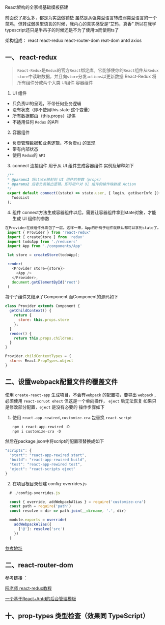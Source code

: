 React架构的全家桶基础模板搭建

前面说了那么多，都是为实战做铺垫
虽然是从强类型语言转成弱类型语言的一个菜鸡，但转成弱类型语言的时候，我内心的真实感受是“艾玛，真香”
所以在我学typescript还只是半吊子的时候还是不为了使用ts而使用ts了

架构组成： react react-redux react-router-dom reat-dom antd axios
## 一、 react-redux
 > `React-Redux`是`Redux`的官方`React`绑定库。它能够使你的`React`组件从`Redux store`中读取数据，并且向`store`分发`actions`以更新数据
  React-Redux 将所有组件分成两个大类  UI组件 容器组件
  1. UI 组件   
  -  只负责UI的呈现，不带任何业务逻辑
  -  没有状态（即不使用this.state 这个变量）
  -  所有数据都由（this.props）提供
  -  不适用任何 `Redux` 的API

  2. 容器组件
  - 负责管理数据和业务逻辑，不负责`UI` 的呈现
  - 带有内部状态
  - 使用 `Redux`的 `API`
  
  3. connect 连接组件 用于从 UI 组件生成容器组件  实例及解释如下
   ``` js
    /**
    * @params1 将state映射到 UI 组件的参数（props）
    * @params2 后者负责输出逻辑，即将用户对 UI 组件的操作映射成 Action
    */
    export default connect((state) => state.user, { login, getUserInfo })(
      TodoList
    );
   ```
  4. <Provider> 组件
   connect方法生成容器组件以后，需要让容器组件拿到state对象，才能生成 UI 组件的参数
   ```js
   在Provider在根组件外面包了一层，这样一来，App的所有子组件就默认都可以拿到state了。
    import { Provider } from 'react-redux'
    import { createStore } from 'redux'
    import todoApp from './reducers'
    import App from './components/App'

    let store = createStore(todoApp);

    render(
      <Provider store={store}>
        <App />
      </Provider>,
      document.getElementById('root')
    )
   ```
  每个子组件又继承了Component 而Component的源码如下
  ```js
  class Provider extends Component {
    getChildContext() {
      return {
        store: this.props.store
      };
    }
    render() {
      return this.props.children;
    }
  }

  Provider.childContextTypes = {
    store: React.PropTypes.object
  }
  ```
## 二、设置webpack配置文件的覆盖文件
使用 `create-react-app` 生成项目，不会有`webpack` 的配置项，要导出 `webpack` ,必须使用 `react-scruot ehect` 但这是一个单向操作， `eject` 后无法恢复
如果只是修改部分配置，`eject` 是没有必要的
操作步骤如下
1. 使用 `react-app-rewired,customize-cra` 包替换 `react-script`
   ``` js
   npm i react-app-rewired -D
   npm i customize-cra -D
   ```
  然后在package.json中将script的配置项替换成如下
  ```js
  "scripts": {
    "start": "react-app-rewired start",
    "build": "react-app-rewired build",
    "test": "react-app-rewired test",
    "eject": "react-scripts eject"
  }
  ```
2. 在项目根目录创建 config-overrides.js

``` js
  # ./config-overrides.js

  const { override, addWebpackAlias } = require('customize-cra')
  const path = require('path')
  const resolve = dir => path.join(__dirname, '.', dir)

  module.exports = override(
    addWebpackAlias({
      ['@']: resolve('src')
    })
  )
```

[参考地址](https://www.cnblogs.com/aurora-ql/p/14124326.html)
## 二、react-router-dom

参考链接 ：

[ 阮老师 react-redux教程](https://www.ruanyifeng.com/blog/2016/09/redux_tutorial_part_three_react-redux.html)

[ 一个基于React+Antd的后台管理模板 ](https://github.com/NLRX-WJC/react-antd-admin-template)

## 十、prop-types 类型检查（效果同 TypeScript）